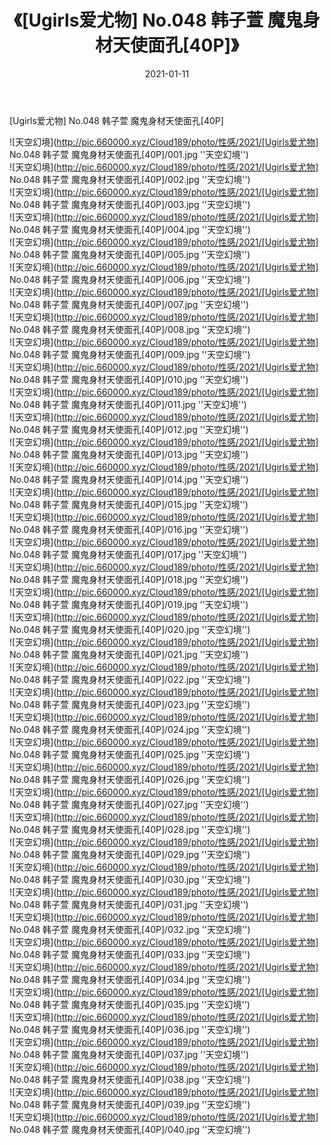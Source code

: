 ﻿---
layout: post
title:  《[Ugirls爱尤物] No.048 韩子萱 魔鬼身材天使面孔[40P]》
date:   2021-01-11
img: http://pic.660000.xyz/Cloud189/photo/性感/2021/[Ugirls爱尤物] No.048 韩子萱 魔鬼身材天使面孔[40P]/000.jpg
categories: [美女, 性感, 泳衣]
---

[Ugirls爱尤物] No.048 韩子萱 魔鬼身材天使面孔[40P]



![天空幻境](http://pic.660000.xyz/Cloud189/photo/性感/2021/[Ugirls爱尤物] No.048 韩子萱 魔鬼身材天使面孔[40P]/001.jpg ''天空幻境'') <br>
![天空幻境](http://pic.660000.xyz/Cloud189/photo/性感/2021/[Ugirls爱尤物] No.048 韩子萱 魔鬼身材天使面孔[40P]/002.jpg ''天空幻境'') <br>
![天空幻境](http://pic.660000.xyz/Cloud189/photo/性感/2021/[Ugirls爱尤物] No.048 韩子萱 魔鬼身材天使面孔[40P]/003.jpg ''天空幻境'') <br>
![天空幻境](http://pic.660000.xyz/Cloud189/photo/性感/2021/[Ugirls爱尤物] No.048 韩子萱 魔鬼身材天使面孔[40P]/004.jpg ''天空幻境'') <br>
![天空幻境](http://pic.660000.xyz/Cloud189/photo/性感/2021/[Ugirls爱尤物] No.048 韩子萱 魔鬼身材天使面孔[40P]/005.jpg ''天空幻境'') <br>
![天空幻境](http://pic.660000.xyz/Cloud189/photo/性感/2021/[Ugirls爱尤物] No.048 韩子萱 魔鬼身材天使面孔[40P]/006.jpg ''天空幻境'') <br>
![天空幻境](http://pic.660000.xyz/Cloud189/photo/性感/2021/[Ugirls爱尤物] No.048 韩子萱 魔鬼身材天使面孔[40P]/007.jpg ''天空幻境'') <br>
![天空幻境](http://pic.660000.xyz/Cloud189/photo/性感/2021/[Ugirls爱尤物] No.048 韩子萱 魔鬼身材天使面孔[40P]/008.jpg ''天空幻境'') <br>
![天空幻境](http://pic.660000.xyz/Cloud189/photo/性感/2021/[Ugirls爱尤物] No.048 韩子萱 魔鬼身材天使面孔[40P]/009.jpg ''天空幻境'') <br>
![天空幻境](http://pic.660000.xyz/Cloud189/photo/性感/2021/[Ugirls爱尤物] No.048 韩子萱 魔鬼身材天使面孔[40P]/010.jpg ''天空幻境'') <br>
![天空幻境](http://pic.660000.xyz/Cloud189/photo/性感/2021/[Ugirls爱尤物] No.048 韩子萱 魔鬼身材天使面孔[40P]/011.jpg ''天空幻境'') <br>
![天空幻境](http://pic.660000.xyz/Cloud189/photo/性感/2021/[Ugirls爱尤物] No.048 韩子萱 魔鬼身材天使面孔[40P]/012.jpg ''天空幻境'') <br>
![天空幻境](http://pic.660000.xyz/Cloud189/photo/性感/2021/[Ugirls爱尤物] No.048 韩子萱 魔鬼身材天使面孔[40P]/013.jpg ''天空幻境'') <br>
![天空幻境](http://pic.660000.xyz/Cloud189/photo/性感/2021/[Ugirls爱尤物] No.048 韩子萱 魔鬼身材天使面孔[40P]/014.jpg ''天空幻境'') <br>
![天空幻境](http://pic.660000.xyz/Cloud189/photo/性感/2021/[Ugirls爱尤物] No.048 韩子萱 魔鬼身材天使面孔[40P]/015.jpg ''天空幻境'') <br>
![天空幻境](http://pic.660000.xyz/Cloud189/photo/性感/2021/[Ugirls爱尤物] No.048 韩子萱 魔鬼身材天使面孔[40P]/016.jpg ''天空幻境'') <br>
![天空幻境](http://pic.660000.xyz/Cloud189/photo/性感/2021/[Ugirls爱尤物] No.048 韩子萱 魔鬼身材天使面孔[40P]/017.jpg ''天空幻境'') <br>
![天空幻境](http://pic.660000.xyz/Cloud189/photo/性感/2021/[Ugirls爱尤物] No.048 韩子萱 魔鬼身材天使面孔[40P]/018.jpg ''天空幻境'') <br>
![天空幻境](http://pic.660000.xyz/Cloud189/photo/性感/2021/[Ugirls爱尤物] No.048 韩子萱 魔鬼身材天使面孔[40P]/019.jpg ''天空幻境'') <br>
![天空幻境](http://pic.660000.xyz/Cloud189/photo/性感/2021/[Ugirls爱尤物] No.048 韩子萱 魔鬼身材天使面孔[40P]/020.jpg ''天空幻境'') <br>
![天空幻境](http://pic.660000.xyz/Cloud189/photo/性感/2021/[Ugirls爱尤物] No.048 韩子萱 魔鬼身材天使面孔[40P]/021.jpg ''天空幻境'') <br>
![天空幻境](http://pic.660000.xyz/Cloud189/photo/性感/2021/[Ugirls爱尤物] No.048 韩子萱 魔鬼身材天使面孔[40P]/022.jpg ''天空幻境'') <br>
![天空幻境](http://pic.660000.xyz/Cloud189/photo/性感/2021/[Ugirls爱尤物] No.048 韩子萱 魔鬼身材天使面孔[40P]/023.jpg ''天空幻境'') <br>
![天空幻境](http://pic.660000.xyz/Cloud189/photo/性感/2021/[Ugirls爱尤物] No.048 韩子萱 魔鬼身材天使面孔[40P]/024.jpg ''天空幻境'') <br>
![天空幻境](http://pic.660000.xyz/Cloud189/photo/性感/2021/[Ugirls爱尤物] No.048 韩子萱 魔鬼身材天使面孔[40P]/025.jpg ''天空幻境'') <br>
![天空幻境](http://pic.660000.xyz/Cloud189/photo/性感/2021/[Ugirls爱尤物] No.048 韩子萱 魔鬼身材天使面孔[40P]/026.jpg ''天空幻境'') <br>
![天空幻境](http://pic.660000.xyz/Cloud189/photo/性感/2021/[Ugirls爱尤物] No.048 韩子萱 魔鬼身材天使面孔[40P]/027.jpg ''天空幻境'') <br>
![天空幻境](http://pic.660000.xyz/Cloud189/photo/性感/2021/[Ugirls爱尤物] No.048 韩子萱 魔鬼身材天使面孔[40P]/028.jpg ''天空幻境'') <br>
![天空幻境](http://pic.660000.xyz/Cloud189/photo/性感/2021/[Ugirls爱尤物] No.048 韩子萱 魔鬼身材天使面孔[40P]/029.jpg ''天空幻境'') <br>
![天空幻境](http://pic.660000.xyz/Cloud189/photo/性感/2021/[Ugirls爱尤物] No.048 韩子萱 魔鬼身材天使面孔[40P]/030.jpg ''天空幻境'') <br>
![天空幻境](http://pic.660000.xyz/Cloud189/photo/性感/2021/[Ugirls爱尤物] No.048 韩子萱 魔鬼身材天使面孔[40P]/031.jpg ''天空幻境'') <br>
![天空幻境](http://pic.660000.xyz/Cloud189/photo/性感/2021/[Ugirls爱尤物] No.048 韩子萱 魔鬼身材天使面孔[40P]/032.jpg ''天空幻境'') <br>
![天空幻境](http://pic.660000.xyz/Cloud189/photo/性感/2021/[Ugirls爱尤物] No.048 韩子萱 魔鬼身材天使面孔[40P]/033.jpg ''天空幻境'') <br>
![天空幻境](http://pic.660000.xyz/Cloud189/photo/性感/2021/[Ugirls爱尤物] No.048 韩子萱 魔鬼身材天使面孔[40P]/034.jpg ''天空幻境'') <br>
![天空幻境](http://pic.660000.xyz/Cloud189/photo/性感/2021/[Ugirls爱尤物] No.048 韩子萱 魔鬼身材天使面孔[40P]/035.jpg ''天空幻境'') <br>
![天空幻境](http://pic.660000.xyz/Cloud189/photo/性感/2021/[Ugirls爱尤物] No.048 韩子萱 魔鬼身材天使面孔[40P]/036.jpg ''天空幻境'') <br>
![天空幻境](http://pic.660000.xyz/Cloud189/photo/性感/2021/[Ugirls爱尤物] No.048 韩子萱 魔鬼身材天使面孔[40P]/037.jpg ''天空幻境'') <br>
![天空幻境](http://pic.660000.xyz/Cloud189/photo/性感/2021/[Ugirls爱尤物] No.048 韩子萱 魔鬼身材天使面孔[40P]/038.jpg ''天空幻境'') <br>
![天空幻境](http://pic.660000.xyz/Cloud189/photo/性感/2021/[Ugirls爱尤物] No.048 韩子萱 魔鬼身材天使面孔[40P]/039.jpg ''天空幻境'') <br>
![天空幻境](http://pic.660000.xyz/Cloud189/photo/性感/2021/[Ugirls爱尤物] No.048 韩子萱 魔鬼身材天使面孔[40P]/040.jpg ''天空幻境'') <br>